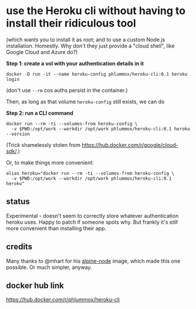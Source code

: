 
# use the Heroku cli without having to install their ridiculous tool

(which wants you to install it as root; and to use a custom Node.js installation.
Homestly. Why don't they just provide a "cloud shell", like Google Cloud and
Azure do?)

**Step 1: create a vol with your authentication details in it**

```
docker -D run -it --name heroku-config phlummox/heroku-cli:0.1 heroku login
```

(don't use `--rm` cos auths persist in the container.)

Then, as long as that volume `heroku-config` still exists, we can do

**Step 2: run a CLI command**

```
docker run --rm -ti --volumes-from heroku-config \
  -v $PWD:/opt/work --workdir /opt/work phlummox/heroku-cli:0.1 heroku --version
```

(Trick shamelessly stolen from <https://hub.docker.com/r/google/cloud-sdk/>.)

Or, to make things more convenient:

```
alias heroku="docker run --rm -ti --volumes-from heroku-config \
  -v $PWD:/opt/work --workdir /opt/work phlummox/heroku-cli:0.1 heroku"
```

## status

Experimental - doesn't seem to correctly store whatever authentication heroku uses.
Happy to patch if someone spots why. But frankly it's *still* more convenient
than installing their app.

## credits

Many thanks to @mhart for his [alpine-node](https://github.com/mhart/alpine-node) image,
which made this one possible. Or much simpler, anyway.

## docker hub link

<https://hub.docker.com/r/phlummox/heroku-cli>

